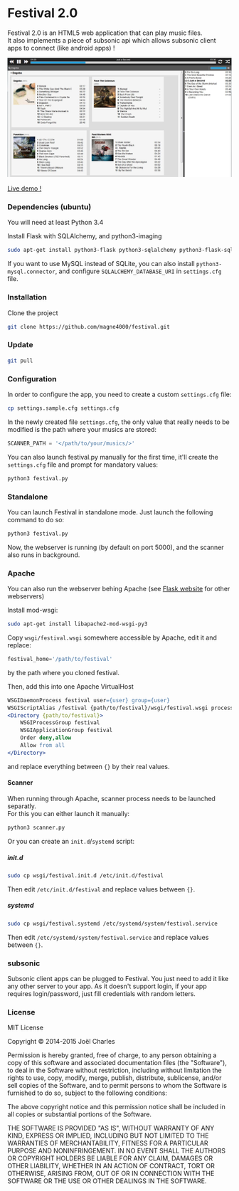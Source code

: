 # Festival 2.0
Festival 2.0 is an HTML5 web application that can play music files.  
It also implements a piece of subsonic api which allows subsonic client apps to connect (like android apps) !

![Webmusic screenshot](https://github.com/magne4000/magne4000.github.com/raw/master/images/festival.screen1.jpg)

[Live demo !](http://getonmyhor.se:3000/)

### Dependencies (ubuntu)
You will need at least Python 3.4

Install Flask with SQLAlchemy, and python3-imaging
```bash
sudo apt-get install python3-flask python3-sqlalchemy python3-flask-sqlalchemy python3-imaging
```
If you want to use MySQL instead of SQLite, you can also install `python3-mysql.connector`, and configure `SQLALCHEMY_DATABASE_URI` in `settings.cfg` file.

### Installation
Clone the project
```bash
git clone https://github.com/magne4000/festival.git
```

### Update
```bash
git pull
```

### Configuration
In order to configure the app, you need to create a custom `settings.cfg` file:
```bash
cp settings.sample.cfg settings.cfg
```
In the newly created file `settings.cfg`, the only value that really needs to be modified is the path where your musics are stored:
```python
SCANNER_PATH = '</path/to/your/musics/>'
```
You can also launch festival.py manually for the first time, it'll create the `settings.cfg` file and prompt for mandatory values:
```bash
python3 festival.py
```

### Standalone
You can launch Festival in standalone mode. Just launch the following command to do so:
```bash
python3 festival.py
```
Now, the webserver is running (by default on port 5000), and the scanner also runs in background.

### Apache
You can also run the webserver behing Apache (see [Flask website](http://flask.pocoo.org/docs/0.10/deploying/) for other webservers)

Install mod-wsgi:
```bash
sudo apt-get install libapache2-mod-wsgi-py3
```

Copy `wsgi/festival.wsgi` somewhere accessible by Apache, edit it and replace:
```python
festival_home='/path/to/festival'
```
by the path where you cloned festival.

Then, add this into one Apache VirtualHost
```apache
WSGIDaemonProcess festival user={user} group={user}
WSGIScriptAlias /festival {path/to/festival}/wsgi/festival.wsgi process-group=festival
<Directory {path/to/festival}>
    WSGIProcessGroup festival
    WSGIApplicationGroup festival
    Order deny,allow
    Allow from all
</Directory>
```
and replace everything between `{}` by their real values.

#### Scanner
When running through Apache, scanner process needs to be launched separatly.  
For this you can either launch it manually:
```bash
python3 scanner.py
```

Or you can create an `init.d`/`systemd` script:

##### init.d
```bash
sudo cp wsgi/festival.init.d /etc/init.d/festival
```
Then edit `/etc/init.d/festival` and replace values between `{}`.

##### systemd
```bash
sudo cp wsgi/festival.systemd /etc/systemd/system/festival.service
```
Then edit `/etc/systemd/system/festival.service` and replace values between `{}`.

### subsonic
Subsonic client apps can be plugged to Festival. You just need to add it like any other server to your app.
As it doesn't support login, if your app requires login/password, just fill credentials with random letters.

### License
MIT License

Copyright © 2014-2015 Joël Charles

Permission is hereby granted, free of charge, to any person obtaining a copy of
this software and associated documentation files (the "Software"), to deal in
the Software without restriction, including without limitation the rights to
use, copy, modify, merge, publish, distribute, sublicense, and/or sell copies
of the Software, and to permit persons to whom the Software is furnished to do
so, subject to the following conditions:

The above copyright notice and this permission notice shall be included in all
copies or substantial portions of the Software.

THE SOFTWARE IS PROVIDED "AS IS", WITHOUT WARRANTY OF ANY KIND, EXPRESS OR
IMPLIED, INCLUDING BUT NOT LIMITED TO THE WARRANTIES OF MERCHANTABILITY,
FITNESS FOR A PARTICULAR PURPOSE AND NONINFRINGEMENT. IN NO EVENT SHALL THE
AUTHORS OR COPYRIGHT HOLDERS BE LIABLE FOR ANY CLAIM, DAMAGES OR OTHER
LIABILITY, WHETHER IN AN ACTION OF CONTRACT, TORT OR OTHERWISE, ARISING FROM,
OUT OF OR IN CONNECTION WITH THE SOFTWARE OR THE USE OR OTHER DEALINGS IN THE
SOFTWARE.
